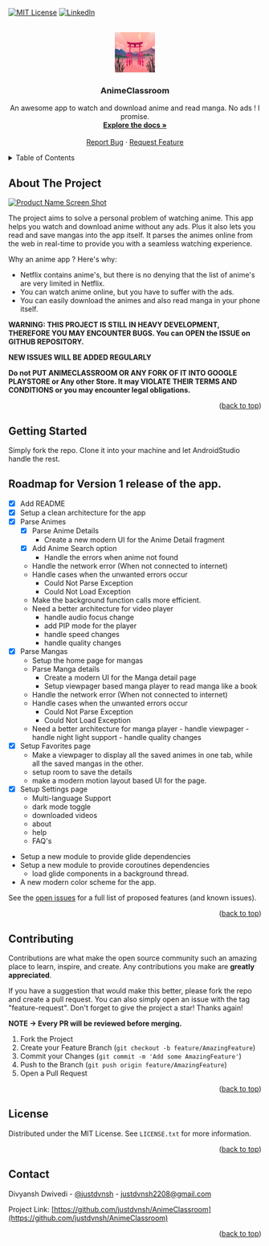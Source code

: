 <div id="top"></div>

[![MIT License][license-shield]][license-url]
[![LinkedIn][linkedin-shield]][linkedin-url]



<!-- PROJECT LOGO -->
<br />
<div align="center">
  <a href="">
    <img src="./docs/app_icon.jpg" alt="Logo" width="80" height="80">
  </a>

  <h3 align="center">AnimeClassroom</h3>

  <p align="center">
    An awesome app to watch and download anime and read manga. No ads ! I promise.
    <br />
    <a href="https://github.com/othneildrew/Best-README-Template"><strong>Explore the docs »</strong></a>
    <br />
    <br />
    <a href="https://github.com/justdvnsh/AnimeClassroom/issues">Report Bug</a>
    ·
    <a href="https://github.com/justdvnsh/AnimeClassroom/issues">Request Feature</a>
  </p>
</div>



<!-- TABLE OF CONTENTS -->
<details>
  <summary>Table of Contents</summary>
  <ol>
    <li>
      <a href="#about-the-project">About The Project</a>
    </li>
    <li>
      <a href="#getting-started">Getting Started</a>
      <ul>
        <li><a href="#prerequisites">Prerequisites</a></li>
        <li><a href="#installation">Installation</a></li>
      </ul>
    </li>
    <li><a href="#contributing">Contributing</a></li>
    <li><a href="#license">License</a></li>
    <li><a href="#contact">Contact</a></li>
  </ol>
</details>



<!-- ABOUT THE PROJECT -->
## About The Project

[![Product Name Screen Shot][product-screenshot]](https://example.com)

The project aims to solve a personal problem of watching anime. This app helps you watch and download anime without any ads. Plus it also lets you read and save mangas into the app itself. It parses the animes online from the web in real-time to provide you with a seamless watching experience. 

Why an anime app ? Here's why:
* Netflix contains anime's, but there is no denying that the list of anime's are very limited in Netflix.
* You can watch anime online, but you have to suffer with the ads.
* You can easily download the animes and also read manga in your phone itself. 

__WARNING: THIS PROJECT IS STILL IN HEAVY DEVELOPMENT, THEREFORE YOU MAY ENCOUNTER BUGS. You can OPEN the ISSUE on GITHUB REPOSITORY.__

__NEW ISSUES WILL BE ADDED REGULARLY__ 
  
__Do not PUT ANIMECLASSROOM OR ANY FORK OF IT INTO GOOGLE PLAYSTORE or Any other Store. It may VIOLATE THEIR TERMS AND CONDITIONS or you may encounter legal obligations.__

<p align="right">(<a href="#top">back to top</a>)</p>


<!-- GETTING STARTED -->
## Getting Started

Simply fork the repo. Clone it into your machine and let AndroidStudio handle the rest.

<!-- ROADMAP -->
## Roadmap for Version 1 release of the app.

- [x] Add README
- [x] Setup a clean architecture for the app
- [x] Parse Animes
    - [x] Parse Anime Details
        - Create a new modern UI for the Anime Detail fragment
    - [x] Add Anime Search option
        - Handle the errors when anime not found
    - Handle the network error (When not connected to internet)
    - Handle cases when the unwanted errors occur
        - Could Not Parse Exception
        - Could Not Load Exception
    - Make the background function calls more efficient.
    - Need a better architecture for video player
        - handle audio focus change
        - add PIP mode for the player
        - handle speed changes
        - handle quality changes 
- [x] Parse Mangas
    - Setup the home page for mangas 
    - Parse Manga details
        - Create a modern UI for the Manga detail page
        - Setup viewpager based manga player to read manga like a book
    - Handle the network error (When not connected to internet)
    - Handle cases when the unwanted errors occur
        - Could Not Parse Exception
        - Could Not Load Exception
    - Need a better architecture for manga player
            - handle viewpager
            - handle night light support
            - handle quality changes 
- [x] Setup Favorites page
    - Make a viewpager to display all the saved animes in one tab, while all the saved mangas in the other.
    - setup room to save the details
    - make a modern motion layout based UI for the page.
- [x] Setup Settings page
    - Multi-language Support
    - dark mode toggle
    - downloaded videos
    - about
    - help
    - FAQ's 
- Setup a new module to provide glide dependencies
- Setup a new module to provide coroutines dependencies
    - load glide components in a background thread.
- A new modern color scheme for the app.

See the [open issues](https://github.com/justdvnsh/AnimeClassroom/issues) for a full list of proposed features (and known issues).

<p align="right">(<a href="#top">back to top</a>)</p>

<!-- CONTRIBUTING -->
## Contributing

Contributions are what make the open source community such an amazing place to learn, inspire, and create. Any contributions you make are **greatly appreciated**.

If you have a suggestion that would make this better, please fork the repo and create a pull request. You can also simply open an issue with the tag "feature-request".
Don't forget to give the project a star! Thanks again!

__NOTE -> Every PR will be reviewed before merging.__

1. Fork the Project
2. Create your Feature Branch (`git checkout -b feature/AmazingFeature`)
3. Commit your Changes (`git commit -m 'Add some AmazingFeature'`)
4. Push to the Branch (`git push origin feature/AmazingFeature`)
5. Open a Pull Request

<p align="right">(<a href="#top">back to top</a>)</p>

<!-- LICENSE -->
## License

Distributed under the MIT License. See `LICENSE.txt` for more information.

<p align="right">(<a href="#top">back to top</a>)</p>

<!-- CONTACT -->
## Contact

Divyansh Dwivedi - [@justdvnsh](https://linkedin.com/in/justdvnsh) - justdvnsh2208@gmail.com

Project Link: [https://github.com/justdvnsh/AnimeClassroom](https://github.com/justdvnsh/AnimeClassroom)

<p align="right">(<a href="#top">back to top</a>)</p>


<!-- MARKDOWN LINKS & IMAGES -->
<!-- https://www.markdownguide.org/basic-syntax/#reference-style-links -->
[contributors-shield]: https://img.shields.io/github/contributors/othneildrew/Best-README-Template.svg?style=for-the-badge
[contributors-url]: https://github.com/othneildrew/Best-README-Template/graphs/contributors
[forks-shield]: https://img.shields.io/github/forks/othneildrew/Best-README-Template.svg?style=for-the-badge
[forks-url]: https://github.com/othneildrew/Best-README-Template/network/members
[stars-shield]: https://img.shields.io/github/stars/othneildrew/Best-README-Template.svg?style=for-the-badge
[stars-url]: https://github.com/othneildrew/Best-README-Template/stargazers
[issues-shield]: https://img.shields.io/github/issues/othneildrew/Best-README-Template.svg?style=for-the-badge
[issues-url]: https://github.com/othneildrew/Best-README-Template/issues
[license-shield]: https://img.shields.io/github/license/othneildrew/Best-README-Template.svg?style=for-the-badge
[license-url]: https://github.com/othneildrew/Best-README-Template/blob/master/LICENSE.txt
[linkedin-shield]: https://img.shields.io/badge/-LinkedIn-black.svg?style=for-the-badge&logo=linkedin&colorB=555
[linkedin-url]: https://linkedin.com/in/justdvnsh
[product-screenshot]: images/screenshot.png